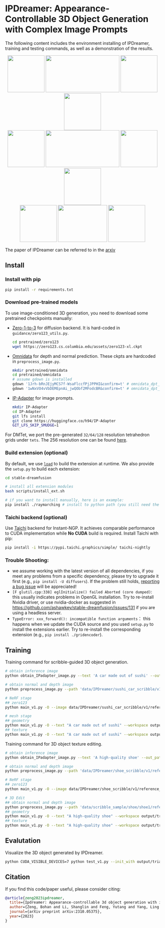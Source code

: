 # IPDreamer: Appearance-Controllable 3D Object Generation with Complex Image Prompts

The following content includes the environment installing of IPDreamer, training and testing commands, as well as a demonstration of the results.

<p align="center">
<img src="assets/castle_s1.gif" width="120" height="120"> <img src="assets/castle_IPs.png" width="240" height="120"> <img src="assets/castle1.gif" width="120" height="120"> <img src="assets/castle2.gif" width="120" height="120"> 
<br/>
<img src="assets/shoe_s1.gif" width="120" height="120"> <img src="assets/shoe_IPs.png" width="240" height="120"> <img src="assets/shoe1.gif" width="120" height="120"> <img src="assets/shoe2.gif" width="120" height="120"> 
<br/>
<img src="assets/car_s1.gif" width="120" height="120"> <img src="assets/car_IPs.png" width="160" height="120"> <img src="assets/car.gif" width="120" height="120">
</p>

The paper of IPDreamer can be referred to in the [arxiv](https://arxiv.org/pdf/2310.05375.pdf)



## Install

### Install with pip

```bash
pip install -r requirements.txt
```

### Download pre-trained models

To use image-conditioned 3D generation, you need to download some pretrained checkpoints manually:
* [Zero-1-to-3](https://github.com/cvlab-columbia/zero123) for diffusion backend.
    It is hard-coded in `guidance/zero123_utils.py`.
    ```bash
    cd pretrained/zero123
    wget https://zero123.cs.columbia.edu/assets/zero123-xl.ckpt
    ```
* [Omnidata](https://github.com/EPFL-VILAB/omnidata/tree/main/omnidata_tools/torch) for depth and normal prediction.
    These ckpts are hardcoded in `preprocess_image.py`.
    ```bash
    mkdir pretrained/omnidata
    cd pretrained/omnidata
    # assume gdown is installed
    gdown '1Jrh-bRnJEjyMCS7f-WsaFlccfPjJPPHI&confirm=t' # omnidata_dpt_depth_v2.ckpt
    gdown '1wNxVO4vVbDEMEpnAi_jwQObf2MFodcBR&confirm=t' # omnidata_dpt_normal_v2.ckpt
    ```
* [IP-Adapter](https://github.com/tencent-ailab/IP-Adapter) for image prompts.
    ```bash
    mkdir IP-Adapter
    cd IP-Adapter
    git lfs install
    git clone https://huggingface.co/h94/IP-Adapter
    GIT_LFS_SKIP_SMUDGE=1
    ```

For DMTet, we port the pre-generated `32/64/128` resolution tetrahedron grids under `tets`.
The 256 resolution one can be found [here](https://drive.google.com/file/d/1lgvEKNdsbW5RS4gVxJbgBS4Ac92moGSa/view?usp=sharing).

### Build extension (optional)
By default, we use [`load`](https://pytorch.org/docs/stable/cpp_extension.html#torch.utils.cpp_extension.load) to build the extension at runtime.
We also provide the `setup.py` to build each extension:
```bash
cd stable-dreamfusion

# install all extension modules
bash scripts/install_ext.sh

# if you want to install manually, here is an example:
pip install ./raymarching # install to python path (you still need the raymarching/ folder, since this only installs the built extension.)
```

### Taichi backend (optional)
Use [Taichi](https://github.com/taichi-dev/taichi) backend for Instant-NGP. It achieves comparable performance to CUDA implementation while **No CUDA** build is required. Install Taichi with pip:
```bash
pip install -i https://pypi.taichi.graphics/simple/ taichi-nightly
```

### Trouble Shooting:
* we assume working with the latest version of all dependencies, if you meet any problems from a specific dependency, please try to upgrade it first (e.g., `pip install -U diffusers`). If the problem still holds, [reporting a bug issue](https://github.com/ashawkey/stable-dreamfusion/issues/new?assignees=&labels=bug&template=bug_report.yaml&title=%3Ctitle%3E) will be appreciated!
* `[F glutil.cpp:338] eglInitialize() failed Aborted (core dumped)`: this usually indicates problems in OpenGL installation. Try to re-install Nvidia driver, or use nvidia-docker as suggested in https://github.com/ashawkey/stable-dreamfusion/issues/131 if you are using a headless server.
* `TypeError: xxx_forward(): incompatible function arguments`： this happens when we update the CUDA source and you used `setup.py` to install the extensions earlier. Try to re-install the corresponding extension (e.g., `pip install ./gridencoder`).


## Training

Training command for scribble-guided 3D object generation.

```bash
# obtain inference image
python obtain_IPadapter_image.py --text 'A car made out of sushi' --out_path data/IPDreamer/sushi_car_scribble/v1/ --scribble_img_path data/scribble_sample/sushi_car/v1.png

# obtain normal and depth image
python preprocess_image.py --path 'data/IPDreamer/sushi_car_scribble/v1/reference.png'

# NeRF stage
## zero123
python main_v1.py -O --image data/IPDreamer/sushi_car_scribble/v1/reference_rgba.png --workspace output/trial_zero123 --iters 5000 --zero123_ckpt pretrained/zero123/zero123-xl.ckpt --sd_version 2.1

# mesh stage
## geometry
python main_v1.py -O --text "A car made out of sushi" --workspace output/trial_dmtet_geo --dmtet --iters 10000 --init_with output/trial_zero123/checkpoints/df.pth --sd_version 2.1 --ip_adapter --ip_adapter_ref_img data/IPDreamer/sushi_car_scribble/v1/reference_normal.png --ip_adapter_ang_scal 180 --ip_adapter_sds_epoch 0 --lambda_normal 1 --ip_adapter_cfg 100 --guidance_scale 100 --ip_adapter_geometry --guidance KKK
## texture
python main_v1.py -O --text "A car made out of sushi" --workspace output/trial_dmtet_tex --dmtet --iters 15000 --init_with output/trial_dmtet_geo/checkpoints/df.pth --sd_version 2.1 --ip_adapter --ip_adapter_ref_img data/IPDreamer/sushi_car_scribble/v1/reference.png --ip_adapter_ang_scal 180 --ip_adapter_sds_epoch 0 --lambda_normal 1 --ip_adapter_cfg 100 --guidance_scale 100 --ip_adapter_prompt_delta --guidance KKK
```

Training command for 3D object texture editing.

```bash
# obtain inference image
python obtain_IPadapter_image.py --text 'A high-quality shoe' --out_path data/IPDreamer/shoe_scribble/v1/ --scribble_img_path data/scribble_sample/shoe/v1.png

# obtain normal and depth image
python preprocess_image.py --path 'data/IPDreamer/shoe_scribble/v1/reference.png'

# NeRF stage
## zero123
python main_v1.py -O --image data/IPDreamer/shoe_scribble/v1/reference_rgba.png --workspace output/trial_zero123 --iters 5000 --zero123_ckpt pretrained/zero123/zero123-xl.ckpt --sd_version 2.1

# 3D Edit
## obtain normal and depth image
python preprocess_image.py --path 'data/scribble_sample/shoe/shoe1/reference.png'
## geometry
python main_v1.py -O --text "A high-quality shoe" --workspace output/trial_dmtet_geo --dmtet --iters 10000 --init_with output/trial_zero123/checkpoints/df.pth --sd_version 2.1 --ip_adapter --ip_adapter_ref_img data/scribble_sample/shoe/shoe1/reference_normal.png --ip_adapter_ang_scal 180 --ip_adapter_sds_epoch 0 --lambda_normal 1 --ip_adapter_cfg 100 --guidance_scale 100 --ip_adapter_geometry --guidance KKK
## texture
python main_v1.py -O --text "A high-quality shoe" --workspace output/trial_dmtet_tex --dmtet --iters 15000 --init_with output/trial_dmtet_geo/checkpoints/df.pth --sd_version 2.1 --ip_adapter --ip_adapter_ref_img data/scribble_sample/shoe/shoe1/reference.png --ip_adapter_ang_scal 180 --ip_adapter_sds_epoch 0 --lambda_normal 1 --ip_adapter_cfg 100 --guidance_scale 100 --ip_adapter_prompt_delta --guidance KKK

```

## Evalutation

Visualize the 3D object generated by IPDreamer.

```bash
python CUDA_VISIBLE_DEVICES=7 python test_v1.py --init_with output/trial_dmtet_tex/checkpoints/df.pth --dmtet --lambda_normal 1 --default_radius 2.8 --default_azimuth -45 --default_polar 80 --ip_video 
```

## Citation
If you find this code/paper useful, please consider citing:

```bibtex
@article{zeng2023ipdreamer,
  title={Ipdreamer: Appearance-controllable 3d object generation with image prompts},
  author={Zeng, Bohan and Li, Shanglin and Feng, Yutang and Yang, Ling and Li, Hong and Gao, Sicheng and Liu, Jiaming and He, Conghui and Zhang, Wentao and Liu, Jianzhuang and Zhang, Baochang and Yan, Shuicheng},
  journal={arXiv preprint arXiv:2310.05375},
  year={2023}
}
```
